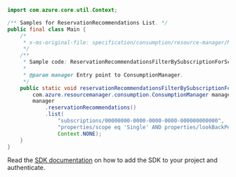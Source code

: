 ```java
import com.azure.core.util.Context;

/** Samples for ReservationRecommendations List. */
public final class Main {
    /*
     * x-ms-original-file: specification/consumption/resource-manager/Microsoft.Consumption/stable/2021-10-01/examples/ReservationRecommendationsFilterBySubscriptionForScopeLookBackPeriod.json
     */
    /**
     * Sample code: ReservationRecommendationsFilterBySubscriptionForScopeLookBackPeriod-Legacy.
     *
     * @param manager Entry point to ConsumptionManager.
     */
    public static void reservationRecommendationsFilterBySubscriptionForScopeLookBackPeriodLegacy(
        com.azure.resourcemanager.consumption.ConsumptionManager manager) {
        manager
            .reservationRecommendations()
            .list(
                "subscriptions/00000000-0000-0000-0000-000000000000",
                "properties/scope eq 'Single' AND properties/lookBackPeriod eq 'Last7Days'",
                Context.NONE);
    }
}
```

Read the [SDK documentation](https://github.com/Azure/azure-sdk-for-java/blob/azure-resourcemanager-consumption_1.0.0-beta.3/sdk/consumption/azure-resourcemanager-consumption/README.md) on how to add the SDK to your project and authenticate.
